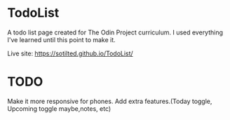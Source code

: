 # TodoList
A todo list page created for The Odin Project curriculum.
I used everything I've learned until this point to make it.

Live site: https://sotilted.github.io/TodoList/

# TODO
Make it more responsive for phones.
Add extra features.(Today toggle, Upcoming toggle maybe,notes, etc)
